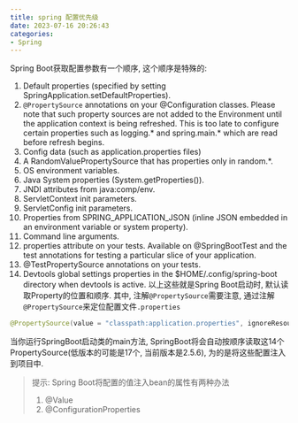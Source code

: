 ```yaml
---
title: spring 配置优先级
date: 2023-07-16 20:26:43
categories: 
- Spring
---
```


Spring Boot获取配置参数有一个顺序, 这个顺序是特殊的:
1. Default properties (specified by setting SpringApplication.setDefaultProperties).
2. `@PropertySource` annotations on your @Configuration classes. Please note that such property sources are not added to the Environment until the application context is being refreshed. This is too late to configure certain properties such as logging.* and spring.main.* which are read before refresh begins.
3. Config data (such as application.properties files)
4. A RandomValuePropertySource that has properties only in random.*.
5. OS environment variables.
6. Java System properties (System.getProperties()).
7. JNDI attributes from java:comp/env.
8. ServletContext init parameters.
9. ServletConfig init parameters.
10. Properties from SPRING_APPLICATION_JSON (inline JSON embedded in an environment variable or system property).
11. Command line arguments.
12. properties attribute on your tests. Available on @SpringBootTest and the test annotations for testing a particular slice of your application.
13. @TestPropertySource annotations on your tests.
14. Devtools global settings properties in the $HOME/.config/spring-boot directory when devtools is active.
以上这些就是Spring Boot启动时, 默认读取Property的位置和顺序.
其中, 注解`@PropertySource`需要注意, 通过注解`@PropertySource`来定位配置文件`.properties`
```java
@PropertySource(value = "classpath:application.properties", ignoreResourceNotFound = true)
```
当你运行SpringBoot启动类的main方法, SpringBoot将会自动按顺序读取这14个PropertySource(低版本的可能是17个, 当前版本是2.5.6), 为的是将这些配置注入到项目中.

> 提示: Spring Boot将配置的值注入bean的属性有两种办法
> 1. @Value
> 2. @ConfigurationProperties
